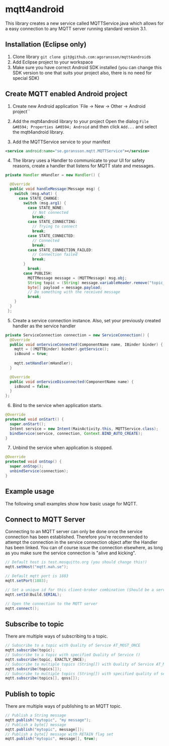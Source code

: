 mqtt4android
============

This library creates a new service called MQTTService.java which allows for a easy connection to any MQTT server running standard version 3.1.

## Installation (Eclipse only)

1. Clone library `git clone git@github.com:agoransson/mqtt4android`s
2. Add Eclipse project to your workspace
3. Make sure you have correct Android SDK installed (you can change this SDK version to one that suits your project also, there is no need for special SDK)

## Create MQTT enabled Android project

1. Create new Android application
`File &#8594; New &#8594; Other &#8594; Android project``

2. Add the mqtt4android library to your project
Open the dialog `File &#8594; Properties &#8594; Android` and then click `Add...` and select the mqtt4android library.

3. Add the MQTTService service to your manifest
```xml
<service android:name="se.goransson.mqtt.MQTTService"></service> 
```

4. The library uses a Handler to communicate to your UI for safety reasons, create a handler that listens for MQTT state and messages.
```java
private Handler mHandler = new Handler() {

  @Override
  public void handleMessage(Message msg) {
    switch (msg.what) {
      case STATE_CHANGE:
        switch (msg.arg1) {
          case STATE_NONE:
            // Not connected
            break;
          case STATE_CONNECTING:
            // Trying to connect
            break;
          case STATE_CONNECTED:
            // Connected
            break;
          case STATE_CONNECTION_FAILED:
            // Connection failed
            break;
        }
          break;
        case PUBLISH:
          MQTTMessage message = (MQTTMessage) msg.obj;
          String topic = (String) message.variableHeader.remove("topic_name");
          byte[] payload = message.payload;
          // Do something with the received message
          break;
    }
  }
 };
```

5. Create a service connection instance. Also, set your previously created handler as the service handler
```java
private ServiceConnection connection = new ServiceConnection() {
  @Override
  public void onServiceConnected(ComponentName name, IBinder binder) {
    mqtt = ((MQTTBinder) binder).getService();
    isBound = true;
    
    mqtt.setHandler(mHandler);
  }

  @Override
  public void onServiceDisconnected(ComponentName name) {
    isBound = false;
  }
};
```

6. Bind to the service when application starts.
```java
@Override
protected void onStart() {
  super.onStart();
  Intent service = new Intent(MainActivity.this, MQTTService.class);
  bindService(service, connection, Context.BIND_AUTO_CREATE);
}
```

7. Unbind the service when application is stopped.
```java
@Override
protected void onStop() {
  super.onStop();
  unbindService(connection);
}
```

## Example usage
The following small examples show how basic usage for MQTT.

## Connect to MQTT Server
Connecting to an MQTT server can only be done once the service connection has been established. Therefore you're recommended to attempt the connection in the service connection object after the Handler has been linked.
You can of course issue the connection elsewhere, as long as you make sure the service connection is "alive and kicking".

```java
// Default host is test.mosquitto.org (you should change this!)
mqtt.setHost("mqtt.mah.se");

// Default mqtt port is 1883
mqtt.setPort(1883);

// Set a unique id for this client-broker combination (Should be a server-wide unique String)
mqtt.setId(Build.SERIAL);

// Open the connection to the MQTT server
mqtt.connect();
```

## Subscribe to topic
There are multiple ways of subscribing to a topic.
```java
// Subscribe to a topic with Quality of Service AT_MOST_ONCE
mqtt.subscribe(topic);
// Subscribe to a topic with specified Quality of Service ()
mqtt.subscribe(topic, EXACTLY_ONCE);
// Subscribe to multiple topics (String[]) with Quality of Service AT_MOST_ONCE
mqtt.subscribe(topics[]);
// Subscribe to multiple topics (String[]) with specified quality of service (byte[]) for each topic
mqtt.subscribe(topics[], qoss[]);
```

## Publish to topic
There are multiple ways of publishing to an MQTT topic.
```java
// Publish a String message
mqtt.publish("mytopic", "my message");
// Publish a byte[] message
mqtt.publish("mytopic", message[]);
// Publish a byte[] message with RETAIN flag set
mqtt.publish("mytopic", message[], true);
```